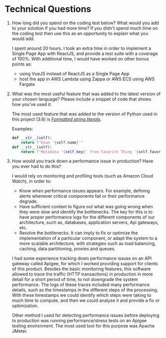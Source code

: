 # Technical Questions

 1) How long did you spend on the coding test below? What would you add to your solution if you had more time? If you didn't spend much time on the coding test then use this as an opportunity to explain what you would add.

    I spent around 20 hours. I took an extra time in order to implement a Single Page App with ReactJS, and provide a test suite with a coverage of 100%.
    With additional time, I would have worked on other bonus points as:
    - using VueJS instead of ReactJS as a Single Page App
    - host the app in AWS Lambda using Zappa or AWS ECS using AWS Fargate

 2) What was the most useful feature that was added to the latest version of your chosen language? Please include a snippet of code that shows how you've used it.

    The most used feature that was added to the version of Python used in this project (3.6) is [_Formatted string literals_](https://docs.python.org/3/whatsnew/3.6.html#pep-498-formatted-string-literals).

    Examples:
    ```python
    def __str__(self):
        return f"Enum '{self.name}'"
    def __str__(self):
        return f"Metadata '{self.key}' from Favorite Thing '{self.favorite_thing.title}'"
    ```

 3) How would you track down a performance issue in production? Have you ever had to do this?

    I would rely on monitoring and profiling tools (such as Amazon Cloud Watch), in order to:

    - Know when performance issues appears. For example, defining alerts whenever critical components fail or their performance degrade.
    - Have sufficient context to figure out what was going wrong when they were slow and identify the bottlenecks.
      The key for this is to have proper performance logs for the different components of our architecture, such as, databases, application servers, Api gateways, etc.
    - Resolve the bottlenecks. It can imply to fix or optimize the implementation of a particular component,
      or adapt the system to a more scalable architecture, with strategies such as load balancing, caching, data partitioning, proxies and queues.

    I had some experience tracking down performance issues on an API gateway called Apigee, for which I worked providing support for clients of this product.
    Besides the basic monitoring features, this software allowed to trace the traffic (HTTP transactions) in production in more detail for a short period of time, to not downgrade the system performance.
    The logs of these traces included many performance details, such as the timestamps in the different steps of the processing.
    With these timestamps we could identify which steps were taking to much time to compute, and then we could analyse it and provide a fix or optimization.

    Other method I used for detecting performance issues before deploying to production was running performance/stress tests on an Apigee testing environment.
    The most used tool for this purpose was Apache JMeter.